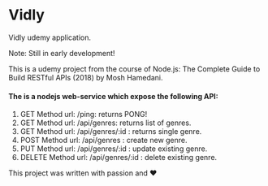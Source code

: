 # Vidly
Vidly udemy application.

Note: Still in early development!

This is a udemy project from the course of Node.js: The Complete Guide to Build RESTful APIs (2018) by Mosh Hamedani.

#### The is a nodejs web-service which expose the following API: ####
1. GET Method url: /ping: returns PONG!
2. GET Method url: /api/genres: returns list of genres. 
3. GET Method url: /api/genres/:id : returns single genre.
4. POST Method url: /api/genres : create new genre.
5. PUT Method url: /api/genres/:id : update existing genre.
6. DELETE Method url: /api/genres/:id : delete existing genre.

This project was written with passion and :heart:


